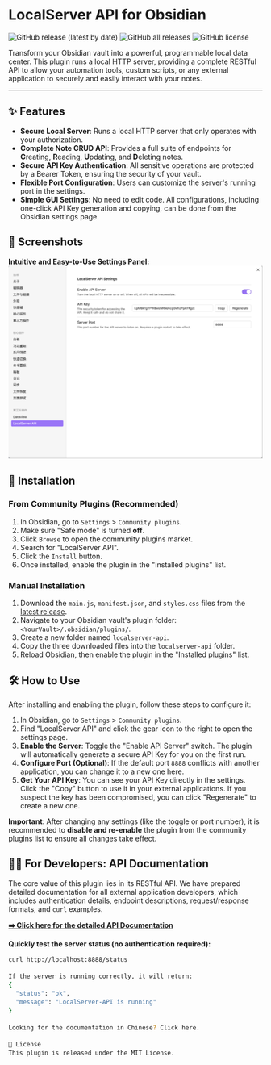 # LocalServer API for Obsidian

![GitHub release (latest by date)](https://img.shields.io/github/v/release/Yant2023/obsidian-localserver-api)
![GitHub all releases](https://img.shields.io/github/downloads/Yant2023/obsidian-localserver-api/total)
![GitHub license](https://img.shields.io/github/license/Yant2023/obsidian-localserver-api)

Transform your Obsidian vault into a powerful, programmable local data center. This plugin runs a local HTTP server, providing a complete RESTful API to allow your automation tools, custom scripts, or any external application to securely and easily interact with your notes.

---

## ✨ Features

* **Secure Local Server**: Runs a local HTTP server that only operates with your authorization.
* **Complete Note CRUD API**: Provides a full suite of endpoints for **C**reating, **R**eading, **U**pdating, and **D**eleting notes.
* **Secure API Key Authentication**: All sensitive operations are protected by a Bearer Token, ensuring the security of your vault.
* **Flexible Port Configuration**: Users can customize the server's running port in the settings.
* **Simple GUI Settings**: No need to edit code. All configurations, including one-click API Key generation and copying, can be done from the Obsidian settings page.

## 📸 Screenshots

**Intuitive and Easy-to-Use Settings Panel:**
![Settings Panel Screenshot](https://github.com/Yant2023/obsidian-localserver-api/blob/main/images/settings-panel-screenshot.png)

## 🚀 Installation

### From Community Plugins (Recommended)

1.  In Obsidian, go to `Settings` > `Community plugins`.
2.  Make sure "Safe mode" is turned **off**.
3.  Click `Browse` to open the community plugins market.
4.  Search for "LocalServer API".
5.  Click the `Install` button.
6.  Once installed, enable the plugin in the "Installed plugins" list.

### Manual Installation

1.  Download the `main.js`, `manifest.json`, and `styles.css` files from the [latest release](https://github.com/Yant2023/obsidian-localserver-api/releases).
2.  Navigate to your Obsidian vault's plugin folder: `<YourVault>/.obsidian/plugins/`.
3.  Create a new folder named `localserver-api`.
4.  Copy the three downloaded files into the `localserver-api` folder.
5.  Reload Obsidian, then enable the plugin in the "Installed plugins" list.

## 🛠️ How to Use

After installing and enabling the plugin, follow these steps to configure it:

1.  In Obsidian, go to `Settings` > `Community plugins`.
2.  Find "LocalServer API" and click the gear icon to the right to open the settings page.
3.  **Enable the Server**: Toggle the "Enable API Server" switch. The plugin will automatically generate a secure API Key for you on the first run.
4.  **Configure Port (Optional)**: If the default port `8888` conflicts with another application, you can change it to a new one here.
5.  **Get Your API Key**: You can see your API Key directly in the settings. Click the "Copy" button to use it in your external applications. If you suspect the key has been compromised, you can click "Regenerate" to create a new one.

**Important**: After changing any settings (like the toggle or port number), it is recommended to **disable and re-enable** the plugin from the community plugins list to ensure all changes take effect.

## 👨‍💻 For Developers: API Documentation

The core value of this plugin lies in its RESTful API. We have prepared detailed documentation for all external application developers, which includes authentication details, endpoint descriptions, request/response formats, and `curl` examples.

**[➡️ Click here for the detailed API Documentation](API.md)**

**Quickly test the server status (no authentication required):**
```bash
curl http://localhost:8888/status

If the server is running correctly, it will return:
{
  "status": "ok",
  "message": "LocalServer-API is running"
}

Looking for the documentation in Chinese? Click here.

📄 License
This plugin is released under the MIT License.